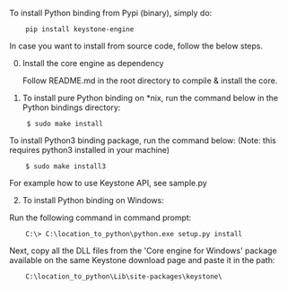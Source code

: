 To install Python binding from Pypi (binary), simply do:

        pip install keystone-engine


In case you want to install from source code, follow the below steps.


0. Install the core engine as dependency

   Follow README.md in the root directory to compile & install the core.


1. To install pure Python binding on *nix, run the command below in the Python bindings directory:

        $ sudo make install

  To install Python3 binding package, run the command below:
  (Note: this requires python3 installed in your machine)

        $ sudo make install3

  For example how to use Keystone API, see sample.py


2. To install Python binding on Windows:

  Run the following command in command prompt:

        C:\> C:\location_to_python\python.exe setup.py install

  Next, copy all the DLL files from the 'Core engine for Windows' package available
  on the same Keystone download page and paste it in the path:

        C:\location_to_python\Lib\site-packages\keystone\
